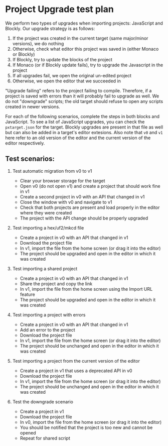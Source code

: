 # Project Upgrade test plan

We perform two types of upgrades when importing projects: JavaScript and Blockly.
Our upgrade strategy is as follows:

1. If the project was created in the current target (same major/minor versions), we do nothing
2. Otherwise, check what editor this project was saved in (either Monaco or Blockly)
3. If Blockly, try to update the blocks of the project
4. If Monaco (or if Blockly update fails), try to upgrade the Javascript in the project
5. If all upgrades fail, we open the original un-edited project
6. Otherwise, we open the editor that we succeeded in

"Upgrade failing" refers to the project failing to compile.
Therefore, if a project is saved with errors than it will probably fail to upgrade as well.
We do not "downgrade" scripts; the old target should refuse to open any scripts created in newer versions.

For each of the following scenarios, complete the steps in both blocks and JavaScript.
To see a list of JavaScript upgrades, you can check the `pxtarget.json` for the target.
Blockly upgrades are present in that file as well but can also be added in a target's editor extesions.
Also note that `v0` and `v1` here refer to an old version of the editor and the current version of the editor respectively.

## Test scenarios:

1. Test automatic migration from v0 to v1
    * Clear your browser storage for the target
    * Open v0 (do not open v1) and create a project that should work fine in v1
    * Create a second project in v0 with an API that changed in v1
    * Close the window with v0 and navigate to v1
    * Check that both projects are present and load properly in the editor where they were created
    * The project with the API change should be properly upgraded

2. Test importing a hex/uf2/mkcd file
    * Create a project in v0 with an API that changed in v1
    * Download the project file
    * In v1, import the file from the home screen (or drag it into the editor)
    * The project should be upgraded and open in the editor in which it was created

3. Test importing a shared project
    * Create a project in v0 with an API that changed in v1
    * Share the project and copy the link
    * In v1, import the file from the home screen using the Import URL feature
    * The project should be upgraded and open in the editor in which it was created

4. Test importing a project with errors
    * Create a project in v0 with an API that changed in v1
    * Add an error to the project
    * Download the project file
    * In v1, import the file from the home screen (or drag it into the editor)
    * The project should be unchanged and open in the editor in which it was created

5. Test importing a project from the current version of the editor
    * Create a project in v1 that uses a deprecated API in v0
    * Download the project file
    * In v1, import the file from the home screen (or drag it into the editor)
    * The project should be unchanged and open in the editor in which it was created

6. Test the downgrade scenario
    * Create a project in v1
    * Download the project file
    * In v0, import the file from the home screen (or drag it into the editor)
    * You should be notified that the project is too new and cannot be opened
    * Repeat for shared script